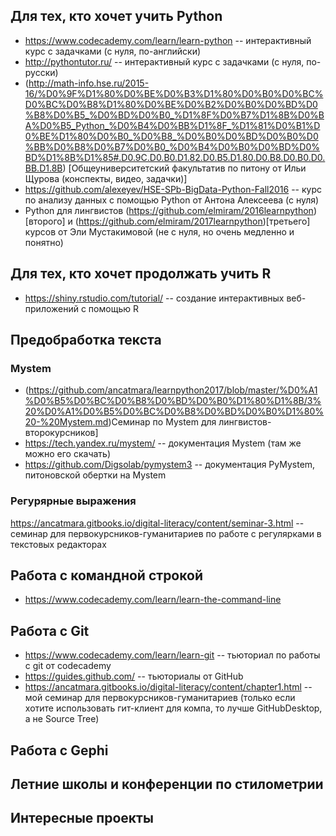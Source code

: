 ## Для тех, кто хочет учить Python
* https://www.codecademy.com/learn/learn-python -- интерактивный курс с задачками (с нуля, по-английски)
* http://pythontutor.ru/ -- интерактивный курс с задачками (с нуля, по-русски)
* (http://math-info.hse.ru/2015-16/%D0%9F%D1%80%D0%BE%D0%B3%D1%80%D0%B0%D0%BC%D0%BC%D0%B8%D1%80%D0%BE%D0%B2%D0%B0%D0%BD%D0%B8%D0%B5_%D0%BD%D0%B0_%D1%8F%D0%B7%D1%8B%D0%BA%D0%B5_Python_%D0%B4%D0%BB%D1%8F_%D1%81%D0%B1%D0%BE%D1%80%D0%B0_%D0%B8_%D0%B0%D0%BD%D0%B0%D0%BB%D0%B8%D0%B7%D0%B0_%D0%B4%D0%B0%D0%BD%D0%BD%D1%8B%D1%85#.D0.9C.D0.B0.D1.82.D0.B5.D1.80.D0.B8.D0.B0.D0.BB.D1.8B) [Общеуниверситетский факультатив по питону от Ильи Щурова (конспекты, видео, задачки)]
* https://github.com/alexeyev/HSE-SPb-BigData-Python-Fall2016 -- курс по анализу данных с помощью Python от Антона Алексеева (с нуля)
* Python для лингвистов (https://github.com/elmiram/2016learnpython)[второго] и (https://github.com/elmiram/2017learnpython)[третьего] курсов от Эли Мустакимовой (не с нуля, но очень медленно и понятно)

## Для тех, кто хочет продолжать учить R
* https://shiny.rstudio.com/tutorial/ -- создание интерактивных веб-приложений с помощью R

## Предобработка текста
### Mystem
* (https://github.com/ancatmara/learnpython2017/blob/master/%D0%A1%D0%B5%D0%BC%D0%B8%D0%BD%D0%B0%D1%80%D1%8B/3%20%D0%A1%D0%B5%D0%BC%D0%B8%D0%BD%D0%B0%D1%80%20-%20Mystem.md)Семинар по Mystem для лингвистов-второкурсников]
* https://tech.yandex.ru/mystem/ -- документация Mystem (там же можно его скачать)
* https://github.com/Digsolab/pymystem3 -- документация PyMystem, питоновской обертки на Mystem

### Регурярные выражения 
https://ancatmara.gitbooks.io/digital-literacy/content/seminar-3.html -- семинар для первокурсников-гуманитариев по работе с регулярками в текстовых редакторах 

## Работа с командной строкой
* https://www.codecademy.com/learn/learn-the-command-line

## Работа с Git
* https://www.codecademy.com/learn/learn-git -- тьюториал по работы с git от codecademy
* https://guides.github.com/ -- тьюториалы от GitHub
* https://ancatmara.gitbooks.io/digital-literacy/content/chapter1.html -- мой семинар для первокурсников-гуманитариев (только если хотите использовать гит-клиент для компа, то лучше GitHubDesktop, а не Source Tree)

## Работа с Gephi

## Летние школы и конференции по стилометрии

## Интересные проекты